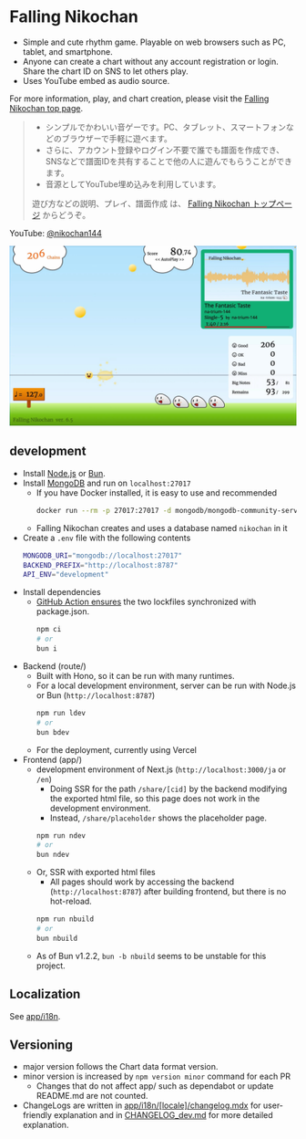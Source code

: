 # Falling Nikochan

* Simple and cute rhythm game. Playable on web browsers such as PC, tablet, and smartphone.
* Anyone can create a chart without any account registration or login. Share the chart ID on SNS to let others play.
* Uses YouTube embed as audio source.

For more information, play, and chart creation, please visit the [Falling Nikochan top page](https://nikochan.natrium144.org).

> * シンプルでかわいい音ゲーです。PC、タブレット、スマートフォンなどのブラウザーで手軽に遊べます。
> * さらに、アカウント登録やログイン不要で誰でも譜面を作成でき、SNSなどで譜面IDを共有することで他の人に遊んでもらうことができます。
> * 音源としてYouTube埋め込みを利用しています。
>
> 遊び方などの説明、プレイ、譜面作成 は、 [Falling Nikochan トップページ](https://nikochan.natrium144.org) からどうぞ。

YouTube: [@nikochan144](http://www.youtube.com/@nikochan144)

[<img src="https://github.com/na-trium-144/falling-nikochan/blob/main/screenshot.jpg?raw=true" width=960 />](https://www.youtube.com/watch?v=reUvjq5TRus)

## development

* Install [Node.js](https://nodejs.org/ja/download) or [Bun](https://bun.sh/docs/installation).
* Install [MongoDB](https://www.mongodb.com/docs/manual/installation/) and run on `localhost:27017`
    * If you have Docker installed, it is easy to use and recommended
        ```sh
        docker run --rm -p 27017:27017 -d mongodb/mongodb-community-server:latest
        ```
    * Falling Nikochan creates and uses a database named `nikochan` in it
* Create a `.env` file with the following contents
    ```sh
    MONGODB_URI="mongodb://localhost:27017"
    BACKEND_PREFIX="http://localhost:8787"
    API_ENV="development"
    ```
* Install dependencies
    * [GitHub Action ensures](.github/workflows/sync-lock.yaml) the two lockfiles synchronized with package.json.
        ```sh
        npm ci
        # or
        bun i
        ```
* Backend (route/)
    * Built with Hono, so it can be run with many runtimes.
    * For a local development environment, server can be run with Node.js or Bun (`http://localhost:8787`)
        ```sh
        npm run ldev
        # or
        bun bdev
        ```
    * For the deployment, currently using Vercel
* Frontend (app/)
    * development environment of Next.js (`http://localhost:3000/ja` or `/en`)
        * Doing SSR for the path `/share/[cid]` by the backend modifying the exported html file, so this page does not work in the development environment.
        * Instead, `/share/placeholder` shows the placeholder page.
        ```sh
        npm run ndev
        # or
        bun ndev
        ```
    * Or, SSR with exported html files
        * All pages should work by accessing the backend (`http://localhost:8787`) after building frontend, but there is no hot-reload.
        ```sh
        npm run nbuild
        # or
        bun nbuild
        ```
    * As of Bun v1.2.2, `bun -b nbuild` seems to be unstable for this project.

## Localization

See [app/i18n](app/i18n/).

## Versioning

* major version follows the Chart data format version.
* minor version is increased by `npm version minor` command for each PR
    * Changes that do not affect app/ such as dependabot or update README.md are not counted.
* ChangeLogs are written in [app/i18n/[locale]/changelog.mdx](app/i18n/ja/changelog.mdx) for user-friendly explanation and in [CHANGELOG_dev.md](CHANGELOG_dev.md) for more detailed explanation.

